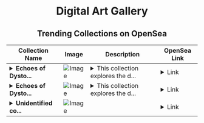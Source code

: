 <div align="center">

# Digital Art Gallery

## Trending Collections on OpenSea

| Collection Name                       | Image                                                                                     | Description                       | OpenSea Link                                                                                          |
|---------------------------------------|-------------------------------------------------------------------------------------------|-----------------------------------|--------------------------------------------------------------------------------------------------------|
| **<details><summary>Echoes of Dysto...</summary>Echoes of Dystopia</details>** | ![Image](https://i.seadn.io/s/raw/files/55eedf6f7bf2ac3b289823ea31366c0e.jpg?w=500&auto=format?w=200&auto=format) | <details><summary>This collection explores the d...</summary>This collection explores the depths of human despair and the shadows lurking within our psyche. Each image is a profound representation of different facets of existential dread, depicting figures entangled in chains of their own making, thrones of power consumed by decay, dual masks of truth and deception, and crowds whispering insidious secrets. The dark, surreal style captures the raw emotions and unsettling atmosphere, inviting viewers to delve into the macabre and reflect on the darker aspects of the human condition. </details> | <details><summary>Link</summary>[Echoes of Dystopia](https://opensea.io/collection/echoes-of-dystopia-1)</details> |
| **<details><summary>Echoes of Dysto...</summary>Echoes of Dystopia</details>** | ![Image](https://i.seadn.io/s/raw/files/55eedf6f7bf2ac3b289823ea31366c0e.jpg?w=500&auto=format?w=200&auto=format) | <details><summary>This collection explores the d...</summary>This collection explores the depths of human despair and the shadows lurking within our psyche. Each image is a profound representation of different facets of existential dread, depicting figures entangled in chains of their own making, thrones of power consumed by decay, dual masks of truth and deception, and crowds whispering insidious secrets. The dark, surreal style captures the raw emotions and unsettling atmosphere, inviting viewers to delve into the macabre and reflect on the darker aspects of the human condition. </details> | <details><summary>Link</summary>[Echoes of Dystopia](https://opensea.io/collection/echoes-of-dystopia)</details> |
| **<details><summary>Unidentified co...</summary>Unidentified contract 11a64c21-5bc0-48b0-9a75-ec10e67efbd3</details>** | ![Image](https://i.seadn.io/s/raw/files/31cf26d670d1e0f2b32c558b4b428c17.jpg?w=500&auto=format?w=200&auto=format) |  | <details><summary>Link</summary>[Unidentified contract 11a64c21-5bc0-48b0-9a75-ec10e67efbd3](https://opensea.io/collection/unidentified-contract-11a64c21-5bc0-48b0-9a75-ec10)</details> |

</div>